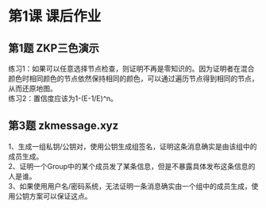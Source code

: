 # 第1课 课后作业

## 第1题 ZKP三色演示

练习1：如果可以任意选择节点检查，则证明不再是零知识的。因为证明者在混合颜色时相同颜色的节点依然保持相同的颜色，可以通过遍历节点得到相同的节点，从而还原地图。  
练习2：置信度应该为1-(E-1/E)^n。
## 第3题 zkmessage.xyz

1、生成一组私钥/公钥对，使用公钥生成组签名，证明这条消息确实是由该组中的成员生成。  
2、证明一个Group中的某个成员发了某条信息，但是不暴露具体发布这条信息的人是谁。  
3、如果使用用户名/密码系统，无法证明一条消息确实由一个组中的成员生成，使用公钥方案可以保证这点。  
